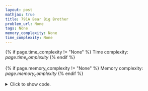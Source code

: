 ```yaml
---
layout: post
mathjax: true
title: 791A Bear Big Brother
problem_url: None
tags: None
memory_complexity: None
time_complexity: None
---
```




{% if page.time_complexity != "None" %}
Time complexity: ${{ page.time_complexity }}$
{% endif %}

{% if page.memory_complexity != "None" %}
Memory complexity: ${{ page.memory_complexity }}$
{% endif %}

<details>
<summary>
<p style="display:inline">Click to show code.</p>
</summary>
```cpp
{% raw %}
using namespace std;
int main(void)
{
    int a, b, ans = 0;
    cin >> a >> b;
    while (a <= b)
    {
        a *= 3;
        b *= 2;
        ++ans;
    }
    cout << ans << endl;
    return 0;
}

{% endraw %}
```
</details>

